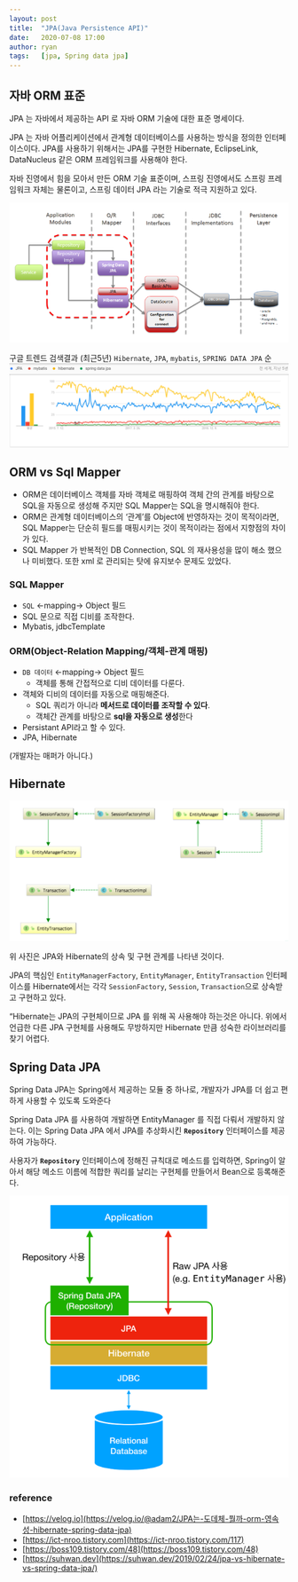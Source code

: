 ```yaml
---
layout: post
title:  "JPA(Java Persistence API)"
date:   2020-07-08 17:00
author: ryan
tags:	[jpa, Spring data jpa]
---
```


## 자바 ORM 표준

JPA 는 자바에서 제공하는 API 로 자바 ORM 기술에 대한 표준 명세이다.

JPA 는 자바 어플리케이션에서 관계형 데이터베이스를 사용하는 방식을 정의한 인터페이스이다. JPA를 사용하기 위해서는 JPA를 구현한 Hibernate, EclipseLink, DataNucleus 같은 ORM 프레임워크를 사용해야 한다. 

자바 진영에서 힘을 모아서 만든 ORM 기술 표준이며, 스프링 진영에서도 스프링 프레임워크 자체는 물론이고, 스프링 데이터 JPA 라는 기술로 적극 지원하고 있다.

![](/files/posts/202007/jpa_img_01.png)

구글 트렌드 검색결과 (최근5년)
`Hibernate`, `JPA`, `mybatis`, `SPRING DATA JPA` 순
![](/files/posts/202007/jpa_img_04.png)


## ORM vs Sql Mapper

- ORM은 데이터베이스 객체를 자바 객체로 매핑하여 객체 간의 관계를 바탕으로 SQL을 자동으로 생성해 주지만 SQL Mapper는 SQL을 명시해줘야 한다.
- ORM은 관계형 데이터베이스의 ‘관계’를 Object에 반영하자는 것이 목적이라면, SQL Mapper는 단순히 필드를 매핑시키는 것이 목적이라는 점에서 지향점의 차이가 있다.
- SQL Mapper 가 반복적인 DB Connection, SQL 의 재사용성을 많이 해소 했으나 미비했다. 또한 xml 로 관리되는 탓에 유지보수 문제도 있었다.

### SQL Mapper

- `SQL` ←mapping→ Object 필드
- SQL 문으로 직접 디비를 조작한다.
- Mybatis, jdbcTemplate

### ORM(Object-Relation Mapping/객체-관계 매핑)

- `DB 데이터` ←mapping→ Object 필드
    - 객체를 통해 간접적으로 디비 데이터를 다룬다.
- 객체와 디비의 데이터를 자동으로 매핑해준다.
    - SQL 쿼리가 아니라 **메서드로 데이터를 조작할 수 있다**.
    - 객체간 관계를 바탕으로 **sql을 자동으로 생성**한다
- Persistant API라고 할 수 있다.
- JPA, Hibernate

(개발자는 매퍼가 아니다.)

## Hibernate

![](/files/posts/202007/jpa_img_02.png)

위 사진은 JPA와 Hibernate의 상속 및 구현 관계를 나타낸 것이다. 

JPA의 핵심인 `EntityManagerFactory`, `EntityManager`, `EntityTransaction` 인터페이스를 Hibernate에서는 각각 `SessionFactory`, `Session`, `Transaction`으로 상속받고 구현하고 있다.

“Hibernate는 JPA의 구현체이므로 JPA 를 위해 꼭 사용해야 하는것은 아니다. 위에서 언급한 다른 JPA 구현체를 사용해도 무방하지만 Hibernate 만큼 성숙한 라이브러리를 찾기 어렵다.

## Spring Data JPA

Spring Data JPA는 Spring에서 제공하는 모듈 중 하나로, 개발자가 JPA를 더 쉽고 편하게 사용할 수 있도록 도와준다

Spring Data JPA 를 사용하여 개발하면 EntityManager 를 직접 다뤄서 개발하지 않는다. 이는 Spring Data JPA 에서  JPA를 추상화시킨 **`Repository`**  인터페이스를 제공하여 가능하다. 

사용자가 **`Repository`**  인터페이스에 정해진 규칙대로 메소드를 입력하면, Spring이 알아서 해당 메소드 이름에 적합한 쿼리를 날리는 구현체를 만들어서 Bean으로 등록해준다.

![](/files/posts/202007/jpa_img_03.png)


### reference
  * [https://velog.io](https://velog.io/@adam2/JPA는-도데체-뭘까-orm-영속성-hibernate-spring-data-jpa)
  * [https://ict-nroo.tistory.com](https://ict-nroo.tistory.com/117)
  * [https://boss109.tistory.com/48](https://boss109.tistory.com/48)
  * [https://suhwan.dev](https://suhwan.dev/2019/02/24/jpa-vs-hibernate-vs-spring-data-jpa/)
